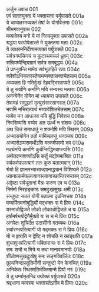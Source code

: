 अर्जुन उवाच	001  
एवं सततयुक्ता ये भक्तास्त्वां पर्युपासते	001a  
ये चाप्यक्षरमव्यक्तं तेषां के योगवित्तमाः	001c  
श्रीभगवानुवाच	002  
मय्यावेश्य मनो ये मां नित्ययुक्ता उपासते	002a  
श्रद्धया परयोपेतास्ते मे युक्ततमा मताः	002c  
ये त्वक्षरमनिर्देश्यमव्यक्तं पर्युपासते	003a  
सर्वत्रगमचिन्त्यं च कूटस्थमचलं ध्रुवम्	003c  
सन्नियम्येन्द्रियग्रामं सर्वत्र समबुद्धयः	004a  
ते प्राप्नुवन्ति मामेव सर्वभूतहिते रताः	004c  
क्लेशोऽधिकतरस्तेषामव्यक्तासक्तचेतसाम्	005a  
अव्यक्ता हि गतिर्दुःखं देहवद्भिरवाप्यते	005c  
ये तु सर्वाणि कर्माणि मयि संन्यस्य मत्पराः	006a  
अनन्येनैव योगेन मां ध्यायन्त उपासते	006c  
तेषामहं समुद्धर्ता मृत्युसंसारसागरात्	007a  
भवामि नचिरात्पार्थ मय्यावेशितचेतसाम्	007c  
मय्येव मन आधत्स्व मयि बुद्धिं निवेशय	008a  
निवसिष्यसि मय्येव अत ऊर्ध्वं न संशयः	008c  
अथ चित्तं समाधातुं न शक्नोषि मयि स्थिरम्	009a  
अभ्यासयोगेन ततो मामिच्छाप्तुं धनञ्जय	009c  
अभ्यासेऽप्यसमर्थोऽसि मत्कर्मपरमो भव	010a  
मदर्थमपि कर्माणि कुर्वन्सिद्धिमवाप्स्यसि	010c  
अथैतदप्यशक्तोऽसि कर्तुं मद्योगमाश्रितः	011a  
सर्वकर्मफलत्यागं ततः कुरु यतात्मवान्	011c  
श्रेयो हि ज्ञानमभ्यासाज्ज्ञानाद्ध्यानं विशिष्यते	012a  
ध्यानात्कर्मफलत्यागस्त्यागाच्छान्तिरनन्तरम्	012c  
अद्वेष्टा सर्वभूतानां मैत्रः करुण एव च	013a  
निर्ममो निरहङ्कारः समदुःखसुखः क्षमी	013c  
सन्तुष्टः सततं योगी यतात्मा दृढनिश्चयः	014a  
मय्यर्पितमनोबुद्धिर्यो मद्भक्तः स मे प्रियः	014c  
यस्मान्नोद्विजते लोको लोकान्नोद्विजते च यः	015a  
हर्षामर्षभयोद्वेगैर्मुक्तो यः स च मे प्रियः	015c  
अनपेक्षः शुचिर्दक्ष उदासीनो गतव्यथः	016a  
सर्वारम्भपरित्यागी यो मद्भक्तः स मे प्रियः	016c  
यो न हृष्यति न द्वेष्टि न शोचति न काङ्क्षति	017a  
शुभाशुभपरित्यागी भक्तिमान्यः स मे प्रियः	017c  
समः शत्रौ च मित्रे च तथा मानावमानयोः	018a  
शीतोष्णसुखदुःखेषु समः सङ्गविवर्जितः	018c  
तुल्यनिन्दास्तुतिर्मौनी सन्तुष्टो येन केनचित्	019a  
अनिकेतः स्थिरमतिर्भक्तिमान्मे प्रियो नरः	019c  
ये तु धर्म्यामृतमिदं यथोक्तं पर्युपासते	020a  
श्रद्दधाना मत्परमा भक्तास्तेऽतीव मे प्रियाः	020c  
